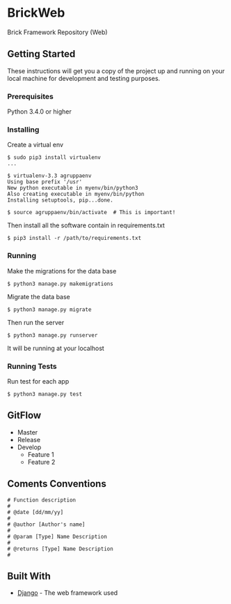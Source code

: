# BrickWeb
Brick Framework Repository (Web)

## Getting Started

These instructions will get you a copy of the project up and running on your local machine for development and testing purposes.

### Prerequisites

Python 3.4.0 or higher

### Installing

Create a virtual env

```
$ sudo pip3 install virtualenv
...

$ virtualenv-3.3 agruppaenv
Using base prefix '/usr'
New python executable in myenv/bin/python3
Also creating executable in myenv/bin/python
Installing setuptools, pip...done.

$ source agruppaenv/bin/activate  # This is important!

```

Then install all the software contain in requirements.txt

```
$ pip3 install -r /path/to/requirements.txt
```

### Running

Make the migrations for the data base
```
$ python3 manage.py makemigrations
```

Migrate the data base
```
$ python3 manage.py migrate
```

Then run the server
```
$ python3 manage.py runserver
```
It will be running at your localhost

### Running Tests

Run test for each app
```
$ python3 manage.py test
```

## GitFlow

* Master
* Release  
* Develop 
  * Feature 1
  * Feature 2
    
## Coments Conventions

```
# Function description
#
# @date [dd/mm/yy]
#
# @author [Author's name]
#
# @param [Type] Name Description
#
# @returns [Type] Name Description
#
```

## Built With

* [Django](https://docs.djangoproject.com/en/1.10/) - The web framework used
